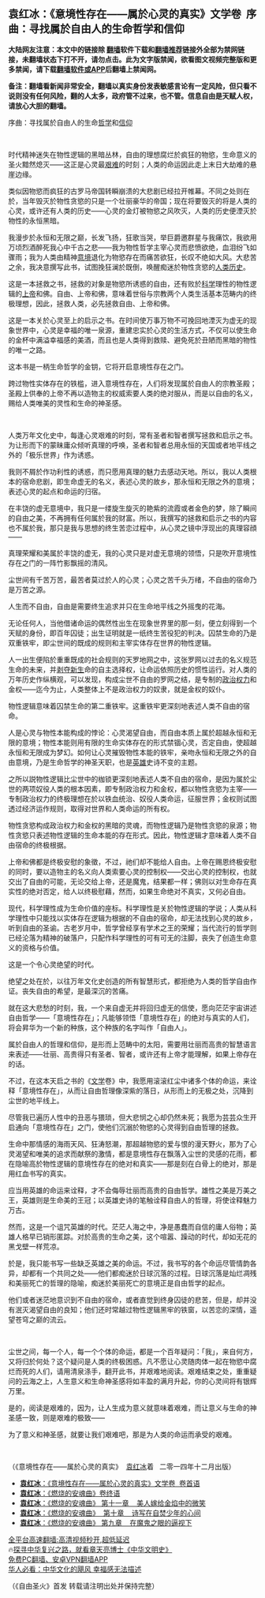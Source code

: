  <!-- 面包屑导航 --> <h2>袁红冰：《意境性存在——属於心灵的真实》文学卷  序曲：寻找属於自由人的生命哲学和信仰</h2> <p class="notice"><b>大陆网友注意：本文中的链接除 <a href="https://github.com/bannedbook/fanqiang" >翻墙</a>软件下载和<a href="https://github.com/killgcd/justmysocks/blob/master/README.md">翻墙推荐</a>链接外全部为禁网链接，未翻墙状态下打不开，请勿点击。此为文字版禁闻，欲看图文视频完整版和更多禁闻，请下载<a href="https://github.com/bannedbook/fanqiang">翻墙软件或APP</a>后翻墙上禁闻网。</p><p>备注：翻墙看新闻非常安全，翻墙以真实身份发表敏感言论有一定风险，但只看不说则没有任何风险，翻的人太多，政府管不过来，也不管。信息自由是天赋人权，请放心大胆的翻墙。</b></p>  <div class="entry"> <p>序曲：寻找属於自由人的生命<a href="https://www.bannedbook.org/bnews/tag/%E5%93%B2%E5%AD%A6/" class="st_tag internal_tag" rel="tag" title="标签 哲学 下的日志">哲学</a>和<a href="https://www.bannedbook.org/bnews/tag/%e4%bf%a1%e4%bb%b0/" class="st_tag internal_tag" rel="tag" title="标签 信仰 下的日志">信仰</a></p> <p> </p> <p>时代精神迷失在物性逻辑的黑暗丛林，自由的理想腐烂於疯狂的物慾，生命意义的圣火黯然熄灭——这正是心灵最<a href="https://www.bannedbook.org/bnews/tag/%E8%89%B0%E9%9A%BE/" class="st_tag internal_tag" rel="tag" title="标签 艰难 下的日志">艰难</a>的时刻；人类的命运因此走上末日大劫难的悬崖边缘。</p> <p>类似因物慾而疯狂的古罗马帝国转瞬崩溃的大悲剧已经拉开帷幕。不同之处则在於，当年毁灭於物性贪慾的只是一个壮丽豪华的帝国；现在将要毁灭的将是人类的心灵，或许还有人类的历史——心灵的金灯被物慾之风吹灭，人类的历史便湮灭於物性的永恒黑暗。</p> <p>我漫步於永恒和无限之巅，长发飞扬，狂歌当哭，举巨爵邀群星与我痛饮，我欲用万顷烈酒醉死我心中千古之悲——我为物性哲学主宰心灵而悲愤欲绝，血泪纷飞如骤雨；我为人类由精神<a href="https://www.bannedbook.org/bnews/tag/%E6%84%8F%E5%A2%83/" class="st_tag internal_tag" rel="tag" title="标签 意境 下的日志">意境</a>退化为物慾存在而痛苦欲狂，长叹不绝如大风。大悲苦之余，我决意撰写此书，试图挽狂澜於既倒，唤醒痴迷於物性贪慾的<span class='wp_keywordlink'><a href="https://www.bannedbook.org/forum3/topic1750.html" title="考古学禁区-被掩藏的人类历史" target="_blank">人类历史</a></span>。</p> <p>这是一本拯救之书，拯救的对象是物慾所诱惑的自由，还有败於<span class='wp_keywordlink'><a href="https://www.bannedbook.org/forum11/topic309.html" title="禁片：“科学”的棍子" target="_blank">科学</a></span>理性的物性逻辑的<a href="https://www.bannedbook.org/bnews/tag/%e4%b8%8a%e5%b8%9d/" class="st_tag internal_tag" rel="tag" title="标签 上帝 下的日志">上帝</a>和佛。自由、上帝和佛，意味着世俗与宗教两个人类生活基本范畴内的终极理想，因此，拯救人类，必先拯救自由、上帝和佛。</p> <p>这是一本关於心灵至上的启示之书。在时间使万事万物不可挽回地湮灭为虚无的现象世界中，心灵是幸福的唯一泉源，重建忠实於心灵的生活方式，不仅可以使生命的金杯中满溢幸福感的美酒，而且也是人类得到救赎、避免死於丑陋而黑暗的物性的唯一之路。</p> <p>这本书是一柄生命哲学的金钥，它将开启意境性存在之门。</p> <p>跨过物性实体存在的铁槛，进入意境性存在，人们将发现属於自由人的宗教圣殿；圣殿上供奉的上帝不再以造物主的权威索要人类的绝对服从，而是以自由的名义，赐给人类唯美的灵性和生命的神圣感。</p> <p> </p>  <p>人类万年文化史中，每逢心灵艰难的时刻，常有圣者和智者撰写拯救和启示之书。为让形而下的蒙昧庸众倾听真理的呼唤，圣者和智者总用永恒的天国或者地平线之外的「极乐世界」作为诱惑。</p> <p>我则不屑於作功利性的诱惑，而只愿用真理的魅力去感动天地。所以，我以人类根本的宿命悲剧，即生命虚无的名义，表述心灵的故乡，那永恒和无限之外的意境；表述心灵的起点和命运的归宿。</p> <p>在丰饶的虚无意境中，我只是一缕旋生旋灭的艳紫的流霞或者金色的梦，除了瞬间的自由之美，不再拥有任何属於我的财富。所以，我撰写的拯救和启示之书的内容也不属於我，那只是我与思想的终生苦恋过程中，从心灵之镜中浮现出的真理容顔——</p> <p>真理荣耀和美属於丰饶的虚无，我的心灵只是对虚无意境的领悟，只是吹开意境性存在之门的一阵竹影飘摇的清风。</p> <p>尘世间有千苦万苦，最苦者莫过於人的心灵；心灵之苦千头万绪，不自由的宿命乃是万苦之源。</p> <p>人生而不自由，自由是需要终生追求并只在生命地平线之外摇曳的花海。</p> <p>无论任何人，当他借诸命运的偶然性出生在现象世界里的那一刻，便立刻得到一个天赋的身份，即百年囚徒；出生证明就是一纸终生苦役犯的判决。囚禁生命的乃是双重铁牢，即尘世间的既成的规则和主宰实体存在世界的物性逻辑。</p> <p>人一出生便陷於重重既成的社会规则的天罗地网之中，这张罗网以过去的名义规范生命的未来，并<span class='wp_keywordlink'><a href="https://www.bannedbook.org/forum2/topic21.html" title="《剥夺》 黄建民 著" target="_blank">剥夺</a></span><span class='wp_keywordlink'><a href="https://www.bannedbook.org/forum2/topic1642.html" title="正见网《新生》" target="_blank">新生</a></span>命的自主选择权，让命运依照历史的惯性运行。对人类的万年历史作纵横观，可以发现，构成尘世不自由的罗网之结，是专制的<a href="https://www.bannedbook.org/bnews/tag/%E6%94%BF%E6%B2%BB%E6%9D%83%E5%8A%9B/" class="st_tag internal_tag" rel="tag" title="标签 政治权力 下的日志">政治权力</a>和金权——迄今为止，人类整体上不是政治权力的奴隶，就是金权的奴仆。</p> <p>物性逻辑意味着囚禁生命的第二重铁牢。这重铁牢更深刻地表述人类不自由的宿命。</p> <p>人是心灵与物性本能构成的悖论：心灵渴望自由，而自由本质上属於超越永恒和无限的意境；物性本能则用有限的生命实体存在的形式禁锢心灵，否定自由，使超越永恒和无限成为梦幻。如何让心灵摧毁物性本能的铁牢，亲吻永恒和无限之外的自由意境，乃是生命哲学的神圣天职，也是<a href="https://www.bannedbook.org/bnews/tag/%E8%8B%B1%E9%9B%84/" class="st_tag internal_tag" rel="tag" title="标签 英雄 下的日志">英雄</a>史诗不变的主题。</p>  <p>之所以説物性逻辑比尘世中的枷锁更深刻地表述人类不自由的宿命，是因为属於尘世的两项奴役人类的根本因素，即专制政治权力和金权，都以物性贪慾为主宰——专制政治权力的终极理想在於以铁血统治、奴役人类命运，征服世界；金权则试图透过经济运作规则，取得对世界和人类命运的所有权。</p> <p>物性贪慾构成政治权力和金权的黑暗的灵魂，而物性逻辑乃是物性贪慾的泉源；物性贪慾只表述物性逻辑的生命本能的存在形式。因此，物性逻辑才意味着人类不自由宿命的终极根据。</p> <p>上帝和佛都是终极安慰的象徵，不过，祂们却不能给人自由。上帝在赐恩终极安慰的同时，要以造物主的名义向人类索要心灵的控制权——交出心灵的控制权，也就交出了自由的可能，无论交给上帝，还是魔鬼，结果都一样；佛则以对生命存在真实性的绝对否定，给人以终极慰藉，然而，如果生命绝对不真实，又何必自由。</p> <p>现代，科学理性成为生命价值的座标。科学理性是关於物性逻辑的学说；人类从科学理性中只能找以实体存在逻辑为根据的不自由的宿命，却无法找到心灵的故乡，听到自由的圣谕。古老岁月中，哲学曾经享有学术之王的荣耀；当代流行的哲学则已经沦落为精神的破落户，只配作科学理性的可有可无的注脚，丧失了创造生命意义的资格与价值。</p> <p>这是一个令心灵绝望的时代。</p> <p>绝望之处在於，以往万年文化史创造的所有智慧形式，都拒绝为人类的哲学自由作证。丧失自由的希望，是最深沉的苦痛。</p> <p>就在这大悲愁的时刻，我，一个来自虚无并将回归虚无的信使，愿向茫茫宇宙讲述自由哲学——「意境性存在」；凡能够领悟「意境性存在」的绝对与真实的人们，将会昇华为一个新的种族，这个种族的名字叫作「自由人」。</p> <p>属於自由人的哲理和信仰，是形而上范畴中的太阳，需要用壮丽而高贵的智慧语言来表述——壮丽、高贵得只有圣者、智者，或许还有上帝才能理解，如果上帝存在的话。</p> <p>不过，在这本天启之书的《<a href="https://www.bannedbook.org/bnews/tag/%E6%96%87%E5%AD%A6/" class="st_tag internal_tag" rel="tag" title="标签 文学 下的日志">文学</a>卷》中，我愿用滚滚红尘中诸多个体的命运，来诠释「意境性存在」，从而让自由哲理像深紫的落日，从形而上的无极之处，沉降到尘世的地平线上。</p> <p>尽管我已遍历人性中的丑恶与猥琐，但大悲悯之心却仍然未死；我愿为芸芸众生开启通向「意境性存在」之门，使他们沉溺於物慾的心灵得到自由哲理的拯救。</p>  <p>生命中那情感的海雨天风、狂涛怒潮，那超越物慾的爱与恨的漫天野火，那为了心灵渴望和唯美的追求而献祭的激情，都是意境性存在飘落入尘世的灵感的花雨，都在隐喻高於物性逻辑的意境性存在的绝对和真实——那是刻在白骨上的绝对，那是用红血书写的真实。</p> <p>应当用英雄的命运来诠释，才不会侮辱壮丽而高贵的自由哲学。雄性之美是万美之王，英雄则是生命美的王冠；以英雄史诗的笔触诠释自由人的哲理，将使诠释魅力万古。</p> <p>然而，这是一个诅咒英雄的时代。茫茫人海之中，净是愚蠢而自信的庸人俗物；英雄人格早已销形匿踪。对於高贵的生命之美，这个喧嚣、躁动的时代，却如无花的黑戈壁一样荒凉。</p> <p>於是，我只能书写一些缺乏英雄之美的命运。不过，我书写的各个命运尽管情韵各异，却都有一个共同之处——他们都痴迷於日球沉落的过程。日球沉落是灿烂凋残和美丽死亡的哲理的隐喻，痴迷於美丽死亡的意境正是自由哲学的起点。</p> <p>他们或者迷茫地意识到不自由的宿命，或者直觉到终身囚徒的悲苦，但是，却并没有泯灭渴望自由的良知；他们还时常越过物性逻辑黑牢的铁窗，以苦恋的深情，遥望苍穹之巅的流云。</p> <p> </p> <p>尘世之间，每一个人，每一个个体的命运，都是一个百年疑问：「我」，来自何方，又将归於何处？这个疑问是人类的终极困惑。凡不愿让心灵随肉体一起在物慾中腐烂而死的人们，请用清泉涤手，翻开此书，并艰难地阅读。艰难结束之处，重重疑问的云海之上，人生意义和生命神圣感将如丰盈的满月升起，你的心灵间将有银辉万里。</p> <p>是的，阅读是艰难的，因为，让人生成为意义就意味着艰难，而让意义与生命的神圣感一致，则是艰难的极致——</p> <p>为了意义和神圣感，就要让我们艰难吧，那是为人类的命运而承受的艰难。</p> <p> </p>  <p>（《意境性存在——属於心灵的真实》  <span class='wp_keywordlink'><a href="https://www.bannedbook.org/forum10/topic381.html" title="袁红冰" target="_blank">袁红冰</a></span>着   二零一四年十二月出版）</p> <div id="taboola-mid-1"></div>  <ul class='op-related-articles' title='相关阅读'> <li><a href='https://www.bannedbook.org/bnews/comments/20220911/1783327.html' target='_blank'><b>袁红冰</b>：《意境性存在——属於心灵的真实》文学卷  卷首语</a></li> <li><a href='https://www.bannedbook.org/bnews/comments/20220831/1778710.html' target='_blank'><b>袁红冰</b>：《燃烧的安魂曲》卷终语</a></li> <li><a href='https://www.bannedbook.org/bnews/comments/20220828/1777511.html' target='_blank'><b>袁红冰</b>：《燃烧的安魂曲》 第十一章    美人嫁给金焰中的微笑</a></li> <li><a href='https://www.bannedbook.org/bnews/comments/20220824/1775804.html' target='_blank'><b>袁红冰</b>：《燃烧的安魂曲》  第十章    诗写在自焚少年的心间</a></li> <li><a href='https://www.bannedbook.org/bnews/comments/20220821/1774537.html' target='_blank'><b>袁红冰</b>：《燃烧的安魂曲》 第九章    在魔鬼之眼的逼视下</a></li> </ul> <p class="texttj"> <a href="https://github.com/bannedbook/fanqiang/wiki/V2ray%E6%9C%BA%E5%9C%BA" target="_blank">全平台高速翻墙:高清视频秒开,超低延迟</a><br/> 🔥<a href="https://www.bannedbook.org/bnews/comments/20220808/1768773.html" target="_blank">探寻中华复兴之路，就看章天亮博士《中华文明史》</a><br/> <a href="https://github.com/bannedbook/fanqiang/wiki/%E7%A6%81%E9%97%BB%E7%BD%91%E5%AE%89%E5%8D%93%E7%BF%BB%E5%A2%99%E6%96%B0%E9%97%BBAPP" target="_blank">免费PC翻墙、安卓VPN翻墙APP</a><br/> <a href="https://www.bannedbook.org/bnews/comments/20220220/1694796.html" target="_blank">华人必看：中华文化的飓风 幸福感无法描述</a> </p><p>（《自由圣火》首发 转载请注明出处并保持完整）</p><a name='sharetosocial'></a>  <div style="margin-bottom:5px;padding-bottom:5px;clear:both"> <div id="archive-pix-1" class="banner-ads"> <!-- AuctionX Display platform tag START --> <div id="27602x728x90x621x_ADSLOT1" clicktrack="%%CLICK_URL_ESC%%"></div>  <!-- AuctionX Display platform tag END --> </div> <div id="archive-pix-2" class="banner-ads"> <!-- AuctionX Display platform tag START --> <div id="27556x300x250x621x_ADSLOT1" clicktrack="%%CLICK_URL_ESC%%" style="margin:0 auto;text-align:center"></div>  <!-- AuctionX Display platform tag END --> </div> </div>  <div id="archive-pix-1" class="banner-ads"> <!-- AuctionX Display platform tag START --> <div id="27603x728x90x621x_ADSLOT1" clicktrack="%%CLICK_URL_ESC%%"></div>  <!-- AuctionX Display platform tag END --> </div> </div><!--END ENTRY--> 
